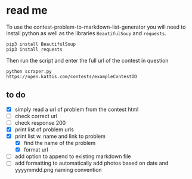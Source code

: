 # read me

To use the contest-problem-to-markdown-list-generator you will need to install python as well as the libraries `BeautifulSoup` and `requests`.

```
pip3 install BeautifulSoup
pip3 install requests
```

Then run the script and enter the full url of the contest in question

```
python scraper.py
https://open.kattis.com/contests/exampleContestID
```

## to do

- [x] simply read a url of problem from the contest html
- [ ] check correct url
- [ ] check response 200
- [x] print list of problem urls
- [x] print list w. name and link to problem
  - [x] find the name of the problem
  - [x] format url
- [ ] add option to append to existing markdown file
- [ ] add formatting to automatically add photos based on date and yyyymmdd.png naming convention
